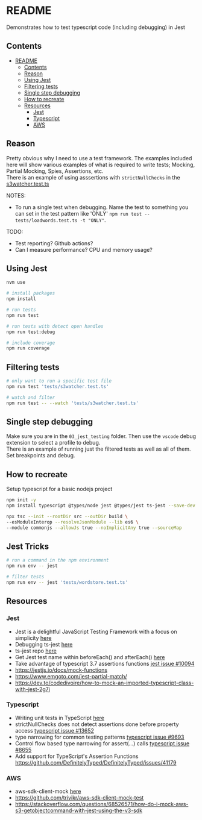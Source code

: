 # README

Demonstrates how to test typescript code (including debugging) in Jest  

## Contents

- [README](#readme)
  - [Contents](#contents)
  - [Reason](#reason)
  - [Using Jest](#using-jest)
  - [Filtering tests](#filtering-tests)
  - [Single step debugging](#single-step-debugging)
  - [How to recreate](#how-to-recreate)
  - [Resources](#resources)
    - [Jest](#jest)
    - [Typescript](#typescript)
    - [AWS](#aws)

## Reason

Pretty obvious why I need to use a test framework. The examples included here will show various examples of what is required to write tests; Mocking, Partial Mocking, Spies, Assertions, etc.  
There is an example of using asssertions with `strictNullChecks` in the [s3watcher.test.ts](./tests/s3watcher.test.ts)

NOTES:

* To run a single test when debugging.  Name the test to something you can set in the test pattern like 'ONLY'  `npm run test --  tests/loadwords.test.ts -t "ONLY"`.  

TODO:

* Test reporting?  Github actions?
* Can I measure performance?  CPU and memory usage?

## Using Jest

```sh
nvm use 

# install packages 
npm install

# run tests 
npm run test

# run tests with detect open handles 
npm run test:debug

# include coverage
npm run coverage
```

## Filtering tests

```sh
# only want to run a specific test file
npm run test 'tests/s3watcher.test.ts' 

# watch and filter
npm run test -- --watch 'tests/s3watcher.test.ts'                       
```

## Single step debugging

Make sure you are in the `03_jest_testing` folder. Then use the `vscode` debug extension to select a profile to debug.  
There is an example of running just the filtered tests as well as all of them.  Set breakpoints and debug.  

## How to recreate

Setup typescript for a basic nodejs project  

```sh
npm init -y   
npm install typescript @types/node jest @types/jest ts-jest --save-dev  

npx tsc --init --rootDir src --outDir build \
--esModuleInterop --resolveJsonModule --lib es6 \
--module commonjs --allowJs true --noImplicitAny true --sourceMap
```

## Jest Tricks

```bash
# run a command in the npm environment
npm run env -- jest

# filter tests
npm run env -- jest 'tests/wordstore.test.ts'         
```

## Resources

### Jest

* Jest is a delightful JavaScript Testing Framework with a focus on simplicity [here](https://jestjs.io/)  
* Debugging ts-jest [here](https://kulshekhar.github.io/ts-jest/docs/debugging/)  
* ts-jest repo [here](https://github.com/kulshekhar/ts-jest)  
* Get Jest test name within beforeEach() and afterEach() [here](https://stackoverflow.com/questions/61640896/get-jest-test-name-within-beforeeach-and-aftereach)
* Take advantage of typescript 3.7 assertions functions [jest issue #10094](https://github.com/facebook/jest/issues/10094)
* https://jestjs.io/docs/mock-functions
* https://www.emgoto.com/jest-partial-match/
* https://dev.to/codedivoire/how-to-mock-an-imported-typescript-class-with-jest-2g7j

### Typescript

* Writing unit tests in TypeScript [here](https://medium.com/@RupaniChirag/writing-unit-tests-in-typescript-d4719b8a0a40)  
* strictNullChecks does not detect assertions done before property access [typescript issue #13652](https://github.com/microsoft/TypeScript/issues/13652)
* type narrowing for common testing patterns  [typescript issue #9693](https://github.com/microsoft/TypeScript/issues/9693)
* Control flow based type narrowing for assert(...) calls [typescript issue #8655](https://github.com/microsoft/TypeScript/issues/8655)
* Add support for TypeScript's Assertion Functions https://github.com/DefinitelyTyped/DefinitelyTyped/issues/41179

### AWS

* aws-sdk-client-mock [here](https://github.com/m-radzikowski/aws-sdk-client-mock)
* https://github.com/trivikr/aws-sdk-client-mock-test
* https://stackoverflow.com/questions/68526571/how-do-i-mock-aws-s3-getobjectcommand-with-jest-using-the-v3-sdk